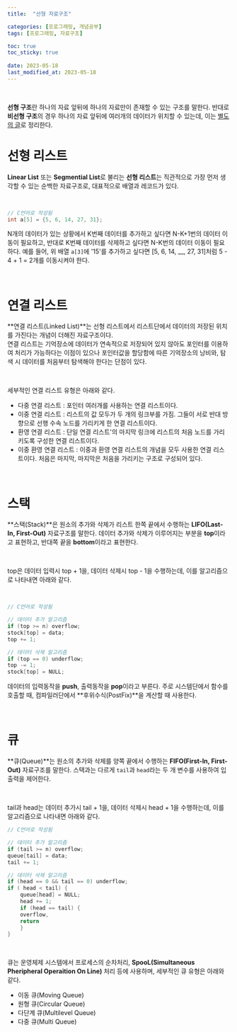 ```yaml
---
title:  "선형 자료구조"

categories: [프로그래밍, 개념공부]
tags: [프로그래밍, 자료구조]

toc: true
toc_sticky: true
 
date: 2023-05-18
last_modified_at: 2023-05-18
---
```


<br>

**선형 구조**란 하나의 자료 앞뒤에 하나의 자료만이 존재할 수 있는 구조를 말한다. 반대로 **비선형 구조**의 경우 하나의 자료 앞뒤에 여러개의 데이터가 위치할 수 있는데, 이는 [별도의 글](https://kiw6024.github.io/posts/%EB%B9%84%EC%84%A0%ED%98%95-%EC%9E%90%EB%A3%8C%EA%B5%AC%EC%A1%B0/)로 정리한다.

# 선형 리스트

**Linear List** 또는 **Segmential List**로 불리는 **선형 리스트**는 직관적으로 가장 먼저 생각할 수 있는 순백한 자료구조로, 대표적으로 배열과 레코드가 있다.

<br>

```c
// C언어로 작성됨
int a[5] = {5, 6, 14, 27, 31};
```

N개의 데이터가 있는 상황에서 K번째 데이터를 추가하고 싶다면 N-K+1번의 데이터 이동이 필요하고, 반대로 K번째 데이터를 삭제하고 싶다면 N-K번의 데이터 이동이 필요하다. 예를 들어, 위 배열 `a[3]`에 '15'를 추가하고 싶다면 [5, 6, 14, __, 27, 31]처럼 5 - 4 + 1 = 2개를 이동시켜야 한다.

<br>

# 연결 리스트

**연결 리스트(Linked List)**는 선형 리스트에서 리스트단에서 데이터의 저장된 위치를 가진다는 개념이 더해진 자료구조이다.  
연결 리스트는 기억장소에 데이터가 연속적으로 저장되어 있지 않아도 포인터를 이용하여 처리가 가능하다는 이점이 있으나 포인터값을 할당함에 따른 기억장소의 낭비와, 탐색 시 데이터를 처음부터 탐색해야 한다는 단점이 있다.

<br>

세부적인 연결 리스트 유형은 아래와 같다.
- 다중 연결 리스트 : 포인터 여러개를 사용하는 연결 리스트이다.
- 이중 연결 리스트 : 리스트의 값 모두가 두 개의 링크부를 가짐. 그들이 서로 반대 방향으로 선행 수속 노드를 가리키게 한 연결 리스트이다.
- 환영 연결 리스트 : 단일 연결 리스트'의 마지막 링크에 리스트의 처음 노드를 가리키도록 구성한 연결 리스트이다.
- 이중 환영 연결 리스트 : 이중과 환영 연결 리스트의 개념을 모두 사용한 연결 리스트이다. 처음은 마지막, 마지막은 처음을 가리키는 구조로 구성되어 있다. 

<br>

# 스택

**스택(Stack)**은 원소의 추가와 삭제가 리스트 한쪽 끝에서 수행하는 **LIFO(Last-In, First-Out)** 자료구조를 말한다. 데이터 추가와 삭제가 이루어지는 부분을 **top**이라고 표현하고, 반대쪽 끝을 **bottom**이라고 표현한다.

<br>

top은 데이터 입력시 top + 1을, 데이터 삭제시 top - 1을 수행하는데, 이를 알고리즘으로 나타내면 아래와 같다.

<br>

```c
// C언어로 작성됨

// 데이터 추가 알고리즘
if (top >= n) overflow;
stock[top] = data;
top += 1;

// 데이터 삭제 알고리즘
if (top == 0) underflow;
top -= 1;
stock[top] = NULL;
```

데이터의 입력동작을 **push**, 출력동작을 **pop**이라고 부른다. 주로 시스템단에서 함수를 호출할 때, 컴파일러단에서 **후위수식(PostFix)**을 계산할 때 사용한다.

<br>

# 큐

**큐(Queue)**는 원소의 추가와 삭제를 양쪽 끝에서 수행하는 **FIFO(First-In, First-Out)** 자료구조를 말한다. 스택과는 다르게 `tail`과 `head`라는 두 개 변수를 사용하여 입출력을 제어한다.

<br>

tail과 head는 데이터 추가시 tail + 1을, 데이터 삭제시 head + 1을 수행하는데, 이를 알고리즘으로 나타내면 아래와 같다.

```c
// C언어로 작성됨

// 데이터 추가 알고리즘
if (tail >= n) overflow;
queue[tail] = data;
tail += 1;

// 데이터 삭제 알고리즘
if (head == 0 && tail == 0) underflow;
if ( head < tail) {
    queue[head] = NULL;
    head += 1;
    if (head == tail) {
    overflow,
    return
    }
}
```

<br>

큐는 운영체제 시스템에서 프로세스의 순차처리, **SpooL(Simultaneous Pheripheral Operaition On Line)** 처리 등에 사용하며, 세부적인 큐 유형은 아래와 같다.

- 이동 큐(Moving Queue)
- 원형 큐(Circular Queue)
- 다단계 큐(Multilevel Queue)
- 다중 큐(Multi Queue)